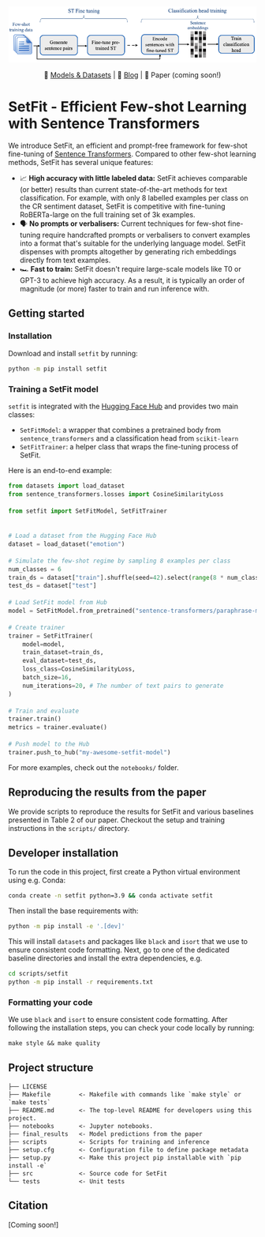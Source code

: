 <img src="assets/setfit.png">

<p align="center">
    🤗 <a href="https://huggingface.co/setfit" target="_blank">Models & Datasets</a> | 📖 <a href="https://huggingface.co/blog/setfit" target="_blank">Blog</a> | 📃 Paper (coming soon!)</a>
</p>

# SetFit - Efficient Few-shot Learning with Sentence Transformers

We introduce SetFit, an efficient and prompt-free framework for few-shot fine-tuning of [Sentence Transformers](https://sbert.net/). Compared to other few-shot learning methods, SetFit has several unique features:

* 📈 **High accuracy with little labeled data:** SetFit achieves comparable (or better) results than current state-of-the-art methods for text classification. For example, with only 8 labelled examples per class on the CR sentiment dataset, SetFit is competitive with fine-tuning RoBERTa-large on the full training set of 3k examples.
* 🗣 **No prompts or verbalisers:** Current techniques for few-shot fine-tuning require handcrafted prompts or verbalisers to convert examples into a format that's suitable for the underlying language model. SetFit dispenses with prompts altogether by generating rich embeddings directly from text examples.
* 🏎 **Fast to train:** SetFit doesn't require large-scale models like T0 or GPT-3 to achieve high accuracy. As a result, it is typically an order of magnitude (or more) faster to train and run inference with.

## Getting started

### Installation

Download and install `setfit` by running:

```bash
python -m pip install setfit
```

### Training a SetFit model

`setfit` is integrated with the [Hugging Face Hub](https://huggingface.co/) and provides two main classes:

* `SetFitModel`: a wrapper that combines a pretrained body from `sentence_transformers` and a classification head from `scikit-learn`
* `SetFitTrainer`: a helper class that wraps the fine-tuning process of SetFit.

Here is an end-to-end example:


```python
from datasets import load_dataset
from sentence_transformers.losses import CosineSimilarityLoss

from setfit import SetFitModel, SetFitTrainer


# Load a dataset from the Hugging Face Hub
dataset = load_dataset("emotion")

# Simulate the few-shot regime by sampling 8 examples per class
num_classes = 6
train_ds = dataset["train"].shuffle(seed=42).select(range(8 * num_classes))
test_ds = dataset["test"]

# Load SetFit model from Hub
model = SetFitModel.from_pretrained("sentence-transformers/paraphrase-mpnet-base-v2")

# Create trainer
trainer = SetFitTrainer(
    model=model,
    train_dataset=train_ds,
    eval_dataset=test_ds,
    loss_class=CosineSimilarityLoss,
    batch_size=16,
    num_iterations=20, # The number of text pairs to generate
)

# Train and evaluate
trainer.train()
metrics = trainer.evaluate()

# Push model to the Hub
trainer.push_to_hub("my-awesome-setfit-model")
```

For more examples, check out the `notebooks/` folder.

## Reproducing the results from the paper

We provide scripts to reproduce the results for SetFit and various baselines presented in Table 2 of our paper. Checkout the setup and training instructions in the `scripts/` directory.

## Developer installation

To run the code in this project, first create a Python virtual environment using e.g. Conda:

```bash
conda create -n setfit python=3.9 && conda activate setfit
```

Then install the base requirements with:

```bash
python -m pip install -e '.[dev]'
```

This will install `datasets` and packages like `black` and `isort` that we use to ensure consistent code formatting. Next, go to one of the dedicated baseline directories and install the extra dependencies, e.g.

```bash
cd scripts/setfit
python -m pip install -r requirements.txt
```

### Formatting your code

We use `black` and `isort` to ensure consistent code formatting. After following the installation steps, you can check your code locally by running:

```
make style && make quality
```



## Project structure

```
├── LICENSE
├── Makefile        <- Makefile with commands like `make style` or `make tests`
├── README.md       <- The top-level README for developers using this project.
├── notebooks       <- Jupyter notebooks.
├── final_results   <- Model predictions from the paper
├── scripts         <- Scripts for training and inference
├── setup.cfg       <- Configuration file to define package metadata
├── setup.py        <- Make this project pip installable with `pip install -e`
├── src             <- Source code for SetFit
└── tests           <- Unit tests
```


## Citation

[Coming soon!]

